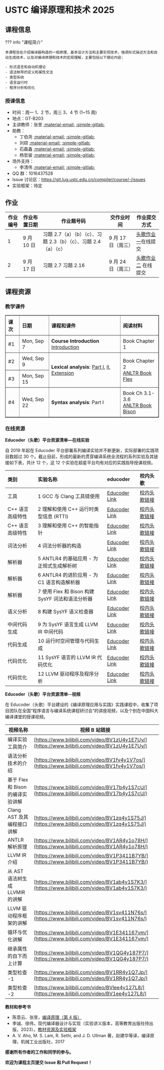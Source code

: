 # USTC 编译原理和技术 2025

## 课程信息

??? info "课程简介"

    本课程旨在介绍编译器构造的一般原理、基本设计方法和主要实现技术，强调形式描述方法和自动生成技术，以及对编译原理和技术的宏观理解，主要包括以下理论内容:

    - 形式语言和自动机理论
    - 语法制导的定义和属性文法
    - 类型系统
    - 语言运行时
    - 程序分析和优化

### 授课信息

- 时间：周一 1、2 节，周三 3、4 节 (1~15 周)
- 地点：GT-B203
- 主讲教师：张昱 [:material-email:](mailto:yuzhang@ustc.edu.cn) [:simple-gitlab:](https://git.lug.ustc.edu.cn/yuzhang)
- 助教：
  - 丁伯尧 [:material-email:](mailto:via@mail.ustc.edu.cn) [:simple-gitlab:](https://git.lug.ustc.edu.cn/dby)
  - 刘硕 [:material-email:](mailto:zkdliushuo@mail.ustc.edu.cn) [:simple-gitlab:](https://git.lug.ustc.edu.cn/liushuo_ustc)
  - 石磊鑫 [:material-email:](mailto:slx_ustc@mail.ustc.edu.cn) [:simple-gitlab:](https://git.lug.ustc.edu.cn/shilx)
  - 杨哲骏 [:material-email:](mailto:zjyang@mail.ustc.edu.cn) [:simple-gitlab:](https://git.lug.ustc.edu.cn/yzj)
- 场外支持：
  - 李清伟 [:material-email:](mailto:lqw332664203@mail.ustc.edu.cn) [:simple-gitlab:](https://git.lug.ustc.edu.cn/Lslightly)
- QQ 群：1016437528
- Issue 讨论区：<https://git.lug.ustc.edu.cn/compiler/course/-/issues>
- 实验框架：待定

## 作业

| 作业编号 | 作业布置日期 | 作业题号码                                                      | 交作业时间         | 作业提交方式                                                                                  |
| -------- | ------------ | --------------------------------------------------------------- | ------------------ | --------------------------------------------------------------------------------------------- |
| 1        | 9 月 10 日   | 习题 2.7（a）（b）（c）、习题 2.3（b）（c）、习题 2.4（a）（c） | 9 月 17 日（周三） | [头歌作业一](https://educoder.ustc.edu.cn/classrooms/212/common_homework/494/detail)在线提交  |
| 2        | 9 月 17 日   | 习题 2.7 习题 2.16                                              | 9 月 24 日（周三） | [头歌作业二](https://educoder.ustc.edu.cn/classrooms/212/common_homework/498/detail) 在线提交 |

## 课程资源

### 教学课件

<table style="width:100%; border-collapse: collapse;" border="1">
  <thead>
    <tr>
      <th style="padding: 8px; text-align: left;">课次</th>
      <th style="padding: 8px; text-align: left;">日期</th>
      <th style="padding: 8px; text-align: left;">课程和课件</th>
      <th style="padding: 8px; text-align: left;">阅读材料</th>
    </tr>
  </thead>
  <tbody>
    <tr>
      <td style="padding: 8px;">#1</td>
      <td style="padding: 8px;">Mon, Sep 7</td>
      <td style="padding: 8px;"><strong>Course Introduction</strong><br><a href="./slides/01-intro.pdf">Introduction</a></td>
      <td style="padding: 8px;">Book Chapter 1</td>
    </tr>
    <tr>
      <td style="padding: 8px;">#2</td>
      <td style="padding: 8px;">Wed, Sep 9</td>
      <td style="padding: 8px;" rowspan="2"><strong>Lexical analysis</strong>: <a href="./slides/02-lexicalAnalysis-Part1.pdf">Part I</a>, <a href="./slides/02-lexicalAnalysis-Part2.pdf">II</a>, <a href="./slides/02-lexicalAnalysis-Ext.pdf">Extension</a></td>
      <td style="padding: 8px;" rowspan="2">Book Chapter 2<br><a href="https://www.antlr.org/">ANLTR Book</a><br><a href="https://github.com/westes/flex/releases">Flex</a></td>
    </tr>
    <tr>
      <td style="padding: 8px;">#3</td>
      <td style="padding: 8px;">Mon, Sep 15</td>
    </tr>
    <tr>
      <td style="padding: 8px;">#4</td>
      <td style="padding: 8px;">Wed, Sep 22</td>
      <td style="padding: 8px;" rowspan="5"><strong>Syntax analysis</strong>: Part I</td>
      <td style="padding: 8px;" rowspan="5">Book Ch 3.1-3.6<br><a href="https://www.antlr.org/">ANLTR Book</a><br><a href="http://www.gnu.org/software/bison/">Bison</a></td>
    </tr>
    <!-- <tr>
      <td style="padding: 8px;">#5</td>
      <td style="padding: 8px;">Mon, Sep 18</td>
    </tr>
    <tr>
      <td style="padding: 8px;">#6</td>
      <td style="padding: 8px;">Wed, Sep 20</td>
    </tr>
    <tr>
      <td style="padding: 8px;">#7</td>
      <td style="padding: 8px;">Mon, Sep 25</td>
    </tr>
    <tr>
      <td style="padding: 8px;">#8</td>
      <td style="padding: 8px;">Sat, Oct 7<br>Mon, Oct 9</td>
    </tr>
    <tr>
      <td style="padding: 8px;">#9(TA1)</td>
      <td style="padding: 8px;">Wed, Sep 27</td>
      <td style="padding: 8px;"><strong>TA's class: homework, practice</strong></td>
      <td style="padding: 8px;"></td>
    </tr>
    <tr>
      <td style="padding: 8px;">#10</td>
      <td style="padding: 8px;">Wed, Oct 11</td>
      <td style="padding: 8px;" rowspan="2"><strong>Syntax-directed translation</strong>: <a href="#">Part I</a>, <a href="#">Part II</a></td>
      <td style="padding: 8px;" rowspan="2">Book Ch 4.1-4.8,<br><a href="#">ANLTR</a><br><a href="#">Bison</a></td>
    </tr>
    <tr>
      <td style="padding: 8px;">#11</td>
      <td style="padding: 8px;">Mon, Oct 16<br>Wed, Oct 18</td>
    </tr>
    <tr>
      <td style="padding: 8px;">#12(TA2)</td>
      <td style="padding: 8px;">Fri, Oct 27</td>
      <td style="padding: 8px;"><strong>TA's class 2</strong></td>
      <td style="padding: 8px;"></td>
    </tr>
    <tr style="background-color:#f2f2f2;">
      <td style="padding: 8px;">MidEx</td>
      <td style="padding: 8px;">Mon, Oct 30</td>
      <td style="padding: 8px;"><strong>Midterm Exam (1-4, Ch1-Ch4; 7:30-9:10; OT-2010)</strong></td>
      <td style="padding: 8px;"></td>
    </tr>
    <tr>
      <td style="padding: 8px;">#13</td>
      <td style="padding: 8px;">Mon, Oct 23</td>
      <td style="padding: 8px;"></td>
      <td style="padding: 8px;">Book Chapter 5</td>
    </tr>
    <tr>
      <td style="padding: 8px;">#14</td>
      <td style="padding: 8px;">Wed, Oct 25</td>
      <td style="padding: 8px;"><strong>Type checking</strong></td>
      <td style="padding: 8px;">Research Practice: <a href="#">P-Star</a></td>
    </tr>
    <tr>
      <td style="padding: 8px;">#15</td>
      <td style="padding: 8px;">Wed, Nov 1</td>
      <td style="padding: 8px;"><strong>Runtime storage organization</strong>: <a href="#">Part I</a>, <a href="#">Part II</a>, <a href="#">Part III</a><br><a href="#">Mid Examples</a>
        <ul style="margin: 5px 0 5px 20px; padding: 0;">
          <li>Storage layout for local names: scope, lifetime, activation, record, alignment</li>
          <li>Stack allocation of space: activation tree, calling/return sequences, variable-length data on the stack, dangling pointer</li>
          <li>Access to non-local data on the stack: access without nested procedures; access with nested procedures - nesting depth; access links for static scope; display</li>
          <li>Parameter transfer: call-by-value/reference/name</li>
          <li>Heap management: memory manager; memory hierarchy; locality; virtual/ deallocation requests</li>
        </ul>
      </td>
      <td style="padding: 8px;"></td>
    </tr>
    <tr>
      <td style="padding: 8px;">#16</td>
      <td style="padding: 8px;">Sat, Nov 4</td>
      <td style="padding: 8px;"></td>
      <td style="padding: 8px;" rowspan="3">Book Chapter 6<br><a href="#">Stack-overflow</a></td>
    </tr>
    <tr>
      <td style="padding: 8px;">#17</td>
      <td style="padding: 8px;">Wed, Nov 8</td>
      <td style="padding: 8px;"></td>
    </tr>
    <tr>
      <td style="padding: 8px;">#18</td>
      <td style="padding: 8px;">Mon, Nov 13</td>
      <td style="padding: 8px;"></td>
    </tr>
    <tr>
      <td style="padding: 8px;">#19</td>
      <td style="padding: 8px;">Wed, Nov 15</td>
      <td style="padding: 8px;" rowspan="3"><strong>Intermediate Representation and Generation</strong>: <a href="#">Part I</a>, <a href="#">Part II</a><br>
        <ul style="margin: 5px 0 5px 20px; padding: 0;">
          <li><a href="#">Def-Use/ Intermediate Representation and Generation</a></li>
          <li><a href="#">Compiler for Machine Learning</a></li>
        </ul>
      </td>
      <td style="padding: 8px;" rowspan="3">Book Chapter 7, 8.5<br><a href="#">LLVM IR</a><br><a href="#">LLVM Programmer's Manual</a><br><a href="#">and LLVM Tutorial</a></td>
    </tr>
    <tr>
      <td style="padding: 8px;">#20</td>
      <td style="padding: 8px;">Mon, Nov 20</td>
    </tr>
    <tr>
      <td style="padding: 8px;">#21</td>
      <td style="padding: 8px;">Wed, Nov 22</td>
    </tr>
    <tr>
      <td style="padding: 8px;">#22</td>
      <td style="padding: 8px;">Mon, Nov 27</td>
      <td style="padding: 8px;"><strong>Code Generation</strong></td>
      <td style="padding: 8px;">Book Chapter 9, <a href="#">高级话题：动态/即时编译/虚拟机/安全</a></td>
    </tr>
    <tr>
      <td style="padding: 8px;" rowspan="2">#23</td>
      <td style="padding: 8px;">Wed, Nov 29</td>
      <td style="padding: 8px;" rowspan="2"><strong>Compiler and Runtime System</strong></td>
      <td style="padding: 8px;">Book Chapter 10</td>
    </tr>
    <tr>
      <td style="padding: 8px;">Mon, Dec 4</td>
      <td style="padding: 8px;">Book Chapter 8, 9, 6</td>
    </tr>
    <tr>
      <td style="padding: 8px;" rowspan="2">#25</td>
      <td style="padding: 8px;">Mon, Dec 4</td>
      <td style="padding: 8px;" rowspan="2"><strong>Optimization</strong></td>
      <td style="padding: 8px;" rowspan="2">Book Chapter 9</td>
    </tr>
    <tr>
      <td style="padding: 8px;">Wed, Dec 6</td>
    </tr>
    <tr style="background-color:#f2f2f2;">
      <td style="padding: 8px;">Final</td>
      <td style="padding: 8px;">-</td>
      <td style="padding: 8px;"><strong>Final Exam</strong> - </td>
      <td style="padding: 8px;"></td>
    </tr> -->
  </tbody>
</table>

### 在线资源

**Educoder（头歌）平台资源清单—在线实验**

自 2019 年起在 Educoder 平台部署系列编译实验并不断更新，实际部署的实践项目数超过 30 个。截止目前，形成的最新的贯穿编译系统全流程的系列实验及其链接如下表，共计 12 个，这 12 个实验在超星平台均有对应的实践指导授课视频。

| 类别              | 实验名称                                         | educoder                                                              | 校内头歌                                                                 |
| :---------------- | :----------------------------------------------- | :-------------------------------------------------------------------- | :----------------------------------------------------------------------- |
| 工具              | 1 GCC 与 Clang 工具链使用                        | [Educoder Link](https://www.educoder.net/shixuns/whaq6kfm/challenges) | [校内头歌链接](https://educoder.ustc.edu.cn/shixuns/whaq6kfm/challenges) |
| C++ 语言 高级特性 | 2 理解和使用 C++ 运行时类型信息 (RTTI)           | [Educoder Link](https://www.educoder.net/shixuns/3y29irkn/challenges) | [校内头歌链接](https://educoder.ustc.edu.cn/shixuns/qwt9oc5s/challenges) |
| C++ 语言高级特性  | 3 理解和使用 C++ 的智能指针                      | [Educoder Link](https://www.educoder.net/shixuns/fqbzhwnp/challenges) | [校内头歌链接](https://educoder.ustc.edu.cn/shixuns/fqbzhwnp/challenges) |
| 词法分析          | 4 词法分析器的构造                               | [Educoder Link](https://www.educoder.net/shixuns/ecnb34g5/challenges) | [校内头歌链接](https://educoder.ustc.edu.cn/shixuns/9v3ug4em/challenges) |
| 解析器            | 5 ANTLR4 的基础应用 - 为正规式生成解析树         | [Educoder Link](https://www.educoder.net/shixuns/w8sftvkr/challenges) | [校内头歌链接](https://educoder.ustc.edu.cn/shixuns/gbostje6/challenges) |
| 解析器            | 6 ANTLR4 的进阶应用 - 为 C1 语言构造解析器       | [Educoder Link](https://www.educoder.net/shixuns/qix6mfn3/challenges) | [校内头歌链接](https://educoder.ustc.edu.cn/shixuns/576tkvz3/challenges) |
| 解析器            | 7 使用 Flex 和 Bison 构建 SysYF 词法和语法分析器 | [Educoder Link](https://www.educoder.net/shixuns/o7tu4wyv/challenges) | [校内头歌链接](https://educoder.ustc.edu.cn/shixuns/o7tu4wyv/challenges) |
| 语义分析          | 8 构建 SysYF 语义检查器                          | [Educoder Link](https://www.educoder.net/shixuns/npa8mlhe/challenges) | [校内头歌链接](https://educoder.ustc.edu.cn/shixuns/npa8mlhe/challenges) |
| 中间代码 生成     | 9 为 SysYF 语言生成 LLVM IR 中间代码             | [Educoder Link](https://www.educoder.net/shixuns/tlrqaeiu/challenges) | [校内头歌链接](https://educoder.ustc.edu.cn/shixuns/t5fgvxfu/challenges) |
| 代码生成          | 10 运行时空间管理与代码生成                      | [Educoder Link](https://www.educoder.net/shixuns/z65kvtwf/challenges) | [校内头歌链接](https://educoder.ustc.edu.cn/shixuns/24ufsnih/challenges) |
| 代码优化          | 11 SysYF 语言的 LLVM IR 代码优化                 | [Educoder Link](https://www.educoder.net/shixuns/2z5fvj7y/challenges) | [校内头歌链接](https://educoder.ustc.edu.cn/shixuns/o8m76k5t/challenges) |
| 代码优化          | 12 LLVM 驱动程序及程序分析                       | [Educoder Link](https://www.educoder.net/shixuns/7j5wirx9/challenges) | [校内头歌链接](https://educoder.ustc.edu.cn/shixuns/lzexhak4/challenges) |

**Educoder（头歌）平台资源清单--视频**

在 Educoder（头歌）平台建设的《编译原理应用与实践》实践课程中，收集了项目团队在全国“程序语言与编译系统课程研讨会”的讲座视频，以及个别在中国科大编译课堂的授课视频。

| 视频名称                          | 视频 B 站链接                                                                                |
| --------------------------------- | -------------------------------------------------------------------------------------------- |
| 编译实验工具简介                  | [https://www.bilibili.com/video/BV1zU4y1E7Uy/](https://www.bilibili.com/video/BV1zU4y1E7Uy/) |
| 语法分析技术的介绍                | [https://www.bilibili.com/video/BV1fy4y1V7os/](https://www.bilibili.com/video/BV1fy4y1V7os/) |
| 基于 Flex 和 Bison 的编译实验讲解 | [https://www.bilibili.com/video/BV17b4y1S7cU/](https://www.bilibili.com/video/BV17b4y1S7cU/) |
| Clang AST 及其编程接口讲解        | [https://www.bilibili.com/video/BV1zq4y1S75J/](https://www.bilibili.com/video/BV1zq4y1S75J/) |
| ANTLR 解析原理                    | [https://www.bilibili.com/video/BV1AR4y1o78H/](https://www.bilibili.com/video/BV1AR4y1o78H/) |
| LLVM IR 介绍                      | [https://www.bilibili.com/video/BV1P3411B7YB/](https://www.bilibili.com/video/BV1P3411B7YB/) |
| 从 AST 语法树生成 LLVMIR 的讲解   | [https://www.bilibili.com/video/BV1ab4y1S7K3/](https://www.bilibili.com/video/BV1ab4y1S7K3/) |
| LLVM 驱动程序框架的讲解           | [https://www.bilibili.com/video/BV1sv411N76s/](https://www.bilibili.com/video/BV1sv411N76s/) |
| 循环与优化讲解                    | [https://www.bilibili.com/video/BV1E341167vm/](https://www.bilibili.com/video/BV1E341167vm/) |
| 继承属性的自下而上计算            | [https://www.bilibili.com/video/BV1QG4y187P7/](https://www.bilibili.com/video/BV1QG4y187P7/) |
| 类型检查 -1                       | [https://www.bilibili.com/video/BV1RR4y1Q7Jp/](https://www.bilibili.com/video/BV1RR4y1Q7Jp/) |
| 类型检查 -2                       | [https://www.bilibili.com/video/BVlee4y127L8/](https://www.bilibili.com/video/BV1ee4y127L8/) |

**教材和参考书**

- 陈意云、张昱，[编译原理（第 4 版）](http://staff.ustc.edu.cn/~yuzhang/compiler/book_compiler_hep_v4.pdf)
- 李诚、徐伟，现代编译器设计与实现（实验讲义版本，高等教育出版社待出版，2023）。[教材资源及实验框架](https://ustc-compiler-principles.github.io/textbook/)
- A. V. Aho, M. S. Lam, R. Sethi, and J. D. Ullman 著，赵建华等译，编译原理，机械工业出版社，2017

**感谢所有作者的工作和同学的参与。**

**欢迎为课程主页提交 Issue 和 Pull Request！**
